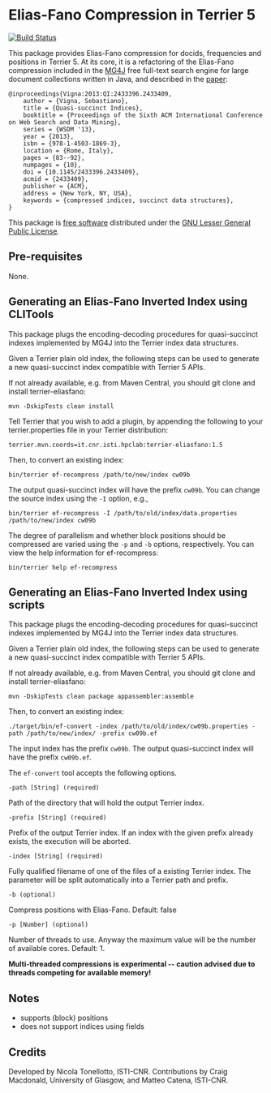 # Elias-Fano Compression in Terrier 5

[![Build Status](https://travis-ci.org/tonellotto/terrier-ef.svg?branch=1.5.1)](https://travis-ci.org/tonellotto/terrier-ef)

This package provides Elias-Fano compression for docids, frequencies and positions in Terrier 5. At its core, it is a refactoring of the Elias-Fano compression included in the [MG4J](http://mg4j.di.unimi.it) free full-text search engine for large document collections written in Java, and described in the [paper](https://dl.acm.org/citation.cfm?id=2433409):

	@inproceedings{Vigna:2013:QI:2433396.2433409,
		author = {Vigna, Sebastiano},
		title = {Quasi-succinct Indices},
		booktitle = {Proceedings of the Sixth ACM International Conference on Web Search and Data Mining},
		series = {WSDM '13},
		year = {2013},
		isbn = {978-1-4503-1869-3},
		location = {Rome, Italy},
		pages = {83--92},
		numpages = {10},
		doi = {10.1145/2433396.2433409},
		acmid = {2433409},
		publisher = {ACM},
		address = {New York, NY, USA},
		keywords = {compressed indices, succinct data structures},
	}

This package is [free software](http://www.gnu.org/philosophy/free-sw.html) distributed under the [GNU Lesser General Public License](http://www.gnu.org/copyleft/lesser.html).

## Pre-requisites

None.

## Generating an Elias-Fano Inverted Index using CLITools

This package plugs the encoding-decoding procedures for quasi-succinct indexes implemented by MG4J into the Terrier index data structures.

Given a Terrier plain old index, the following steps can be used to generate a new quasi-succinct index compatible with Terrier 5 APIs.

If not already available, e.g. from Maven Central, you should git clone and install terrier-eliasfano:

	mvn -DskipTests clean install

Tell Terrier that you wish to add a plugin, by appending the following to your terrier.properties file in your Terrier distribution:

    terrier.mvn.coords=it.cnr.isti.hpclab:terrier-eliasfano:1.5

Then, to convert an existing index:

	bin/terrier ef-recompress /path/to/new/index cw09b

The output quasi-succinct index will have the prefix `cw09b`. You can change the source index using the `-I` option, e.g.,

    bin/terrier ef-recompress -I /path/to/old/index/data.properties /path/to/new/index cw09b

The degree of parallelism and whether block positions should be compressed are varied using the `-p` and `-b` options, respectively. You can view the help information for ef-recompress:

	bin/terrier help ef-recompress

## Generating an Elias-Fano Inverted Index using scripts

This package plugs the encoding-decoding procedures for quasi-succinct indexes implemented by MG4J into the Terrier index data structures.

Given a Terrier plain old index, the following steps can be used to generate a new quasi-succinct index compatible with Terrier 5 APIs.

If not already available, e.g. from Maven Central, you should git clone and install terrier-eliasfano:

	mvn -DskipTests clean package appassembler:assemble

Then, to convert an existing index:

	./target/bin/ef-convert -index /path/to/old/index/cw09b.properties -path /path/to/new/index/ -prefix cw09b.ef

The input index has the prefix `cw09b`. The output quasi-succinct index will have the prefix `cw09b.ef`.

The `ef-convert` tool accepts the following options.

    -path [String] (required)

Path of the directory that will hold the output Terrier index.

    -prefix [String] (required)

Prefix of the output Terrier index. If an index with the given prefix already exists, the execution will be aborted.

    -index [String] (required)

Fully qualified filename of one of the files of a existing Terrier index. The parameter will be split automatically into a Terrier path and prefix.

    -b (optional)

Compress positions with Elias-Fano. Default: false

    -p [Number] (optional)

Number of threads to use. Anyway the maximum value will be the number of available cores. Default: 1.

**Multi-threaded compressions is experimental -- caution advised due to threads competing for available memory!**

## Notes

-   supports (block) positions
-   does not support indices using fields

## Credits

Developed by Nicola Tonellotto, ISTI-CNR. Contributions by Craig Macdonald, University of Glasgow, and Matteo Catena, ISTI-CNR.
